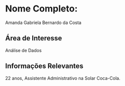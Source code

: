 # Nome Completo: 
Amanda Gabriela Bernardo da Costa

## Área de Interesse
Análise de Dados

## Informações Relevantes
22 anos, Assistente Administrativo na Solar Coca-Cola.
